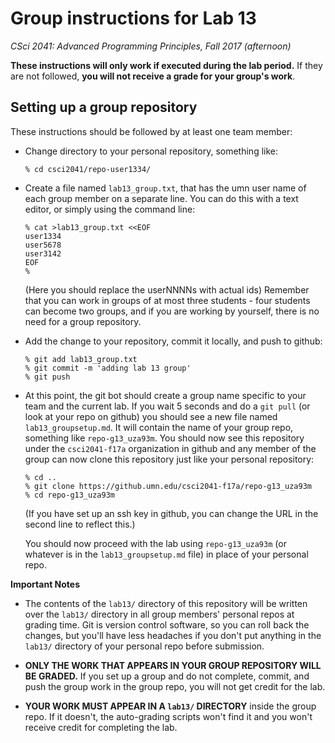 # Group instructions for Lab 13

*CSci 2041: Advanced Programming Principles, Fall 2017 (afternoon)*

**These instructions will only work if executed during the lab period.**  If they are not followed, **you will not receive a grade for your group's work**.

## Setting up a group repository

These instructions should be followed by at least one team member:

* Change directory to your personal repository, something like:

    ```
    % cd csci2041/repo-user1334/
    ```

* Create a file named `lab13_group.txt`, that has the umn user name of each group member on a separate line.  You can do this with a text editor, or simply using the command line:

    ```
    % cat >lab13_group.txt <<EOF
    user1334
    user5678
    user3142
    EOF
    %
    ```

  (Here you should replace the userNNNNs with actual ids)  Remember that you can work in groups of at most three students - four students can become two groups, and if you are working by yourself, there is no need for a group repository.

* Add the change to your repository, commit it locally, and push to github:

    ```
    % git add lab13_group.txt
    % git commit -m 'adding lab 13 group'
    % git push
    ```

* At this point, the git bot should create a group name specific to your team and the current lab.  If you wait 5 seconds and do a `git pull` (or look at your repo on github) you should see a new file named `lab13_groupsetup.md`.  It will contain the name of your group repo, something like `repo-g13_uza93m`.  You should now see this repository under the `csci2041-f17a` organization in github and any member of the group can now clone this repository just like your personal repository:

    ```
    % cd ..
    % git clone https://github.umn.edu/csci2041-f17a/repo-g13_uza93m
    % cd repo-g13_uza93m
    ```

   (If you have set up an ssh key in github, you can change the URL in the second line to reflect this.)

   You should now proceed with the lab using `repo-g13_uza93m` (or whatever is in the `lab13_groupsetup.md` file) in place of your personal repo.


**Important Notes**
* The contents of the `lab13/` directory of this repository will be written over the `lab13/` directory in all group members' personal repos at grading time.  Git is version control software, so you can roll back the changes, but you'll have less headaches if you don't put anything in the `lab13/` directory of your personal repo before submission.

* **ONLY THE WORK THAT APPEARS IN YOUR GROUP REPOSITORY WILL BE GRADED.** If you set up a group and do not complete, commit, and push the group work in the group repo, you will not get credit for the lab.

* **YOUR WORK MUST APPEAR IN A `lab13/` DIRECTORY** inside the group repo.  If it doesn't, the auto-grading scripts won't find it and you won't receive credit for completing the lab.
